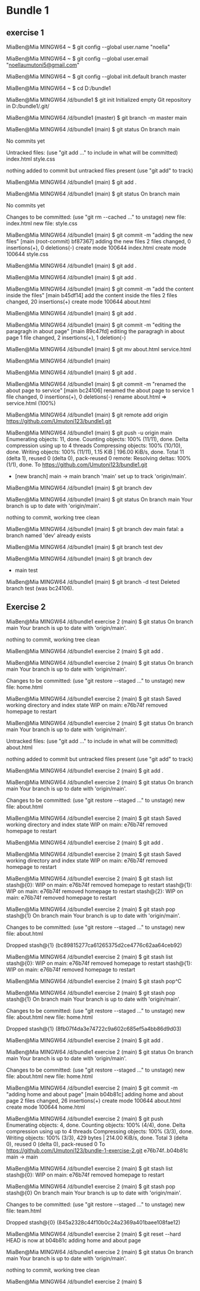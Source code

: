 
# Bundle  1
## exercise 1

MiaBen@Mia MINGW64 ~
$ git config --global user.name "noella"

MiaBen@Mia MINGW64 ~
$ git config --global user.email "noellaumutoni5@gmail.com"

MiaBen@Mia MINGW64 ~
$ git config --global init.default branch master

MiaBen@Mia MINGW64 ~
$ cd D:/bundle1

MiaBen@Mia MINGW64 /d/bundle1
$ git init
Initialized empty Git repository in D:/bundle1/.git/

MiaBen@Mia MINGW64 /d/bundle1 (master)
$  git branch -m master main

MiaBen@Mia MINGW64 /d/bundle1 (main)
$ git status
On branch main

No commits yet

Untracked files:
  (use "git add <file>..." to include in what will be committed)
        index.html
        style.css

nothing added to commit but untracked files present (use "git add" to track)

MiaBen@Mia MINGW64 /d/bundle1 (main)
$ git add .

MiaBen@Mia MINGW64 /d/bundle1 (main)
$ git status
On branch main

No commits yet

Changes to be committed:
  (use "git rm --cached <file>..." to unstage)
        new file:   index.html
        new file:   style.css


MiaBen@Mia MINGW64 /d/bundle1 (main)
$ git commit -m "adding the new files"
[main (root-commit) bf87367] adding the new files
 2 files changed, 0 insertions(+), 0 deletions(-)
 create mode 100644 index.html
 create mode 100644 style.css

MiaBen@Mia MINGW64 /d/bundle1 (main)
$ git add .

MiaBen@Mia MINGW64 /d/bundle1 (main)
$ git add .

MiaBen@Mia MINGW64 /d/bundle1 (main)
$ git commit -m "add the content inside the files"
[main b45df14] add the content inside the files
 2 files changed, 20 insertions(+)
 create mode 100644 about.html

MiaBen@Mia MINGW64 /d/bundle1 (main)
$ git add .

MiaBen@Mia MINGW64 /d/bundle1 (main)
$ git commit -m "editing the paragragh in about page"
[main 89c47fd] editing the paragragh in about page
 1 file changed, 2 insertions(+), 1 deletion(-)

MiaBen@Mia MINGW64 /d/bundle1 (main)
$ git mv about.html service.html

MiaBen@Mia MINGW64 /d/bundle1 (main)


MiaBen@Mia MINGW64 /d/bundle1 (main)
$ git add .

MiaBen@Mia MINGW64 /d/bundle1 (main)
$ git commit -m "renamed the about page to service"
[main bc24106] renamed the about page to service
 1 file changed, 0 insertions(+), 0 deletions(-)
 rename about.html => service.html (100%)

MiaBen@Mia MINGW64 /d/bundle1 (main)
$ git remote add origin https://github.com/Umutoni123/bundle1.git

MiaBen@Mia MINGW64 /d/bundle1 (main)
$ git push -u origin main
Enumerating objects: 11, done.
Counting objects: 100% (11/11), done.
Delta compression using up to 4 threads
Compressing objects: 100% (10/10), done.
Writing objects: 100% (11/11), 1.15 KiB | 196.00 KiB/s, done.
Total 11 (delta 1), reused 0 (delta 0), pack-reused 0
remote: Resolving deltas: 100% (1/1), done.
To https://github.com/Umutoni123/bundle1.git
 * [new branch]      main -> main
branch 'main' set up to track 'origin/main'.

MiaBen@Mia MINGW64 /d/bundle1 (main)
$  git branch dev

MiaBen@Mia MINGW64 /d/bundle1 (main)
$ git status
On branch main
Your branch is up to date with 'origin/main'.

nothing to commit, working tree clean

MiaBen@Mia MINGW64 /d/bundle1 (main)
$  git branch dev main
fatal: a branch named 'dev' already exists

MiaBen@Mia MINGW64 /d/bundle1 (main)
$  git branch test dev

MiaBen@Mia MINGW64 /d/bundle1 (main)
$ git branch
  dev
* main
  test

MiaBen@Mia MINGW64 /d/bundle1 (main)
$ git branch -d test
Deleted branch test (was bc24106).

## Exercise 2

MiaBen@Mia MINGW64 /d/bundle1 exercise 2 (main)
$ git status
On branch main
Your branch is up to date with 'origin/main'.

nothing to commit, working tree clean

MiaBen@Mia MINGW64 /d/bundle1 exercise 2 (main)
$ git add .

MiaBen@Mia MINGW64 /d/bundle1 exercise 2 (main)
$ git status
On branch main
Your branch is up to date with 'origin/main'.

Changes to be committed:
  (use "git restore --staged <file>..." to unstage)
        new file:   home.html


MiaBen@Mia MINGW64 /d/bundle1 exercise 2 (main)
$ git stash
Saved working directory and index state WIP on main: e76b74f removed homepage to restart


MiaBen@Mia MINGW64 /d/bundle1 exercise 2 (main)
$ git status
On branch main
Your branch is up to date with 'origin/main'.

Untracked files:
  (use "git add <file>..." to include in what will be committed)
        about.html

nothing added to commit but untracked files present (use "git add" to track)

MiaBen@Mia MINGW64 /d/bundle1 exercise 2 (main)
$ git add .

MiaBen@Mia MINGW64 /d/bundle1 exercise 2 (main)
$ git status
On branch main
Your branch is up to date with 'origin/main'.

Changes to be committed:
  (use "git restore --staged <file>..." to unstage)
        new file:   about.html


MiaBen@Mia MINGW64 /d/bundle1 exercise 2 (main)
$ git stash
Saved working directory and index state WIP on main: e76b74f removed homepage to restart

MiaBen@Mia MINGW64 /d/bundle1 exercise 2 (main)
$ git add .

MiaBen@Mia MINGW64 /d/bundle1 exercise 2 (main)
$ git stash
Saved working directory and index state WIP on main: e76b74f removed homepage to restart

MiaBen@Mia MINGW64 /d/bundle1 exercise 2 (main)
$ git stash list
stash@{0}: WIP on main: e76b74f removed homepage to restart
stash@{1}: WIP on main: e76b74f removed homepage to restart
stash@{2}: WIP on main: e76b74f removed homepage to restart



MiaBen@Mia MINGW64 /d/bundle1 exercise 2 (main)
$ git stash pop stash@{1}
On branch main
Your branch is up to date with 'origin/main'.

Changes to be committed:
  (use "git restore --staged <file>..." to unstage)
        new file:   about.html

Dropped stash@{1} (bc89815277ca61265375d2ce4776c62aa64ceb92)

MiaBen@Mia MINGW64 /d/bundle1 exercise 2 (main)
$ git stash list
stash@{0}: WIP on main: e76b74f removed homepage to restart
stash@{1}: WIP on main: e76b74f removed homepage to restart

MiaBen@Mia MINGW64 /d/bundle1 exercise 2 (main)
$ git stash pop^C

MiaBen@Mia MINGW64 /d/bundle1 exercise 2 (main)
$ git stash pop stash@{1}
On branch main
Your branch is up to date with 'origin/main'.

Changes to be committed:
  (use "git restore --staged <file>..." to unstage)
        new file:   about.html
        new file:   home.html

Dropped stash@{1} (8fb07f4da3e74722c9a602c685ef5a4bb86d9d03)

MiaBen@Mia MINGW64 /d/bundle1 exercise 2 (main)
$ git add .

MiaBen@Mia MINGW64 /d/bundle1 exercise 2 (main)
$ git status
On branch main
Your branch is up to date with 'origin/main'.

Changes to be committed:
  (use "git restore --staged <file>..." to unstage)
        new file:   about.html
        new file:   home.html


MiaBen@Mia MINGW64 /d/bundle1 exercise 2 (main)
$ git commit -m "adding home and about page"
[main b04b81c] adding home and about page
 2 files changed, 26 insertions(+)
 create mode 100644 about.html
 create mode 100644 home.html

MiaBen@Mia MINGW64 /d/bundle1 exercise 2 (main)
$ git push
Enumerating objects: 4, done.
Counting objects: 100% (4/4), done.
Delta compression using up to 4 threads
Compressing objects: 100% (3/3), done.
Writing objects: 100% (3/3), 429 bytes | 214.00 KiB/s, done.
Total 3 (delta 0), reused 0 (delta 0), pack-reused 0
To https://github.com/Umutoni123/bundle-1-exercise-2.git
   e76b74f..b04b81c  main -> main

MiaBen@Mia MINGW64 /d/bundle1 exercise 2 (main)
$ git stash list
stash@{0}: WIP on main: e76b74f removed homepage to restart

MiaBen@Mia MINGW64 /d/bundle1 exercise 2 (main)
$ git stash pop stash@{0}
On branch main
Your branch is up to date with 'origin/main'.

Changes to be committed:
  (use "git restore --staged <file>..." to unstage)
        new file:   team.html

Dropped stash@{0} (845a2328c44f10b0c24a2369a401baee108fae12)

MiaBen@Mia MINGW64 /d/bundle1 exercise 2 (main)
$ git reset --hard
HEAD is now at b04b81c adding home and about page

MiaBen@Mia MINGW64 /d/bundle1 exercise 2 (main)
$ git status
On branch main
Your branch is up to date with 'origin/main'.

nothing to commit, working tree clean

MiaBen@Mia MINGW64 /d/bundle1 exercise 2 (main)
$
